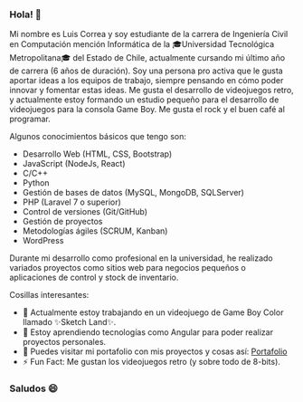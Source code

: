 ### Hola! 👋

Mi nombre es Luis Correa y soy estudiante de la carrera de Ingeniería Civil en Computación mención Informática de la 🎓Universidad Tecnológica Metropolitana🎓 del Estado de Chile, actualmente cursando mi último año de carrera (6 años de duración). Soy una persona pro activa que le gusta aportar ideas a los equipos de trabajo, siempre pensando en cómo poder innovar y fomentar estas ideas. Me gusta el desarrollo de videojuegos retro, y actualmente estoy formando un estudio pequeño para el desarrollo de videojuegos para la consola Game Boy. Me gusta el rock y el buen café al programar.

Algunos conocimientos básicos que tengo son:

- Desarrollo Web (HTML, CSS, Bootstrap)
- JavaScript (NodeJs, React)
- C/C++
- Python
- Gestión de bases de datos (MySQL, MongoDB, SQLServer)
- PHP (Laravel 7 o superior)
- Control de versiones (Git/GitHub)
- Gestión de proyectos
- Metodologías ágiles (SCRUM, Kanban)
- WordPress

Durante mi desarrollo como profesional en la universidad, he realizado variados proyectos como sitios web para negocios pequeños o aplicaciones de control y stock de inventario.

Cosillas interesantes:

- 🔭 Actualmente estoy trabajando en un videojuego de Game Boy Color llamado ✨Sketch Land✨.
- 🌱 Estoy aprendiendo tecnologías como Angular para poder realizar proyectos personales.
- 💬 Puedes visitar mi portafolio con mis proyectos y cosas así: [Portafolio](https://luiscorreaportafolio.netlify.app)
- ⚡ Fun Fact: Me gustan los videojuegos retro (y sobre todo de 8-bits).

### Saludos 😄
